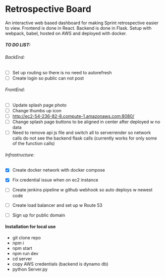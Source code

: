Retrospective Board
====================

An interactive web based dashboard for making Sprint retrospective easier to view.
Frontend is done in React.
Backend is  done in Flask.
Setup with webpack, babel, hosted on AWS and deployed with docker.
##### TO DO LIST:
###### BackEnd:
- [ ] Set up routing so there is no need to autorefresh
- [ ] Create login so public can not post  

###### FrontEnd:
- [ ] Update splash page photo
- [ ] Change thumbs up icon
- [ ] http://ec2-54-236-82-8.compute-1.amazonaws.com:8080/
- [ ] Change splash page buttons to be aligned in center after deployed w no data
- [ ] Need  to remove api js file and switch all to serverrender so network calls
do not see the backend flask calls (currently works for only some of the function calls)

###### Infrastructure:
- [x] Create docker network with docker compose
- [x] Fix credential issue when on ec2 instance
- [ ] Create jenkins pipeline w github webhook so auto deploys w newest code
- [ ] Create load balancer and set up w Route 53
- [ ] Sign up for public domain


#### Installation for local use

- git clone repo
- npm i
- npm start
- npm run dev
- cd server
- copy AWS credentials (backend is dynamo db)
- python Server.py
